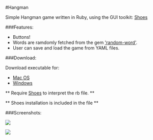 #Hangman

Simple Hangman game written in Ruby, using the GUI toolkit: [Shoes](http://shoesrb.com)

###Features:

* Buttons!
* Words are ramdomly fetched from the gem ['random-word'](https://github.com/openlogic/random-word).
* User can save and load the game from YAML files.

###Download:

Download executable for:

* [Mac OS](http://1drv.ms/1G2rPOU)
* [Windows](http://1drv.ms/1G2rT1l)

** Require [Shoes](http://shoesrb.com) to interpret the rb file. **

** Shoes installation is included in the file **


###Screenshots:


![](https://raw.github.com/LongPotato/Hangman_GUI/tree/master/pics/Hang_mac.jpg)


![](https://raw.github.com/LongPotato/Hangman_GUI/tree/master/pics/Hang_win.jpg)







